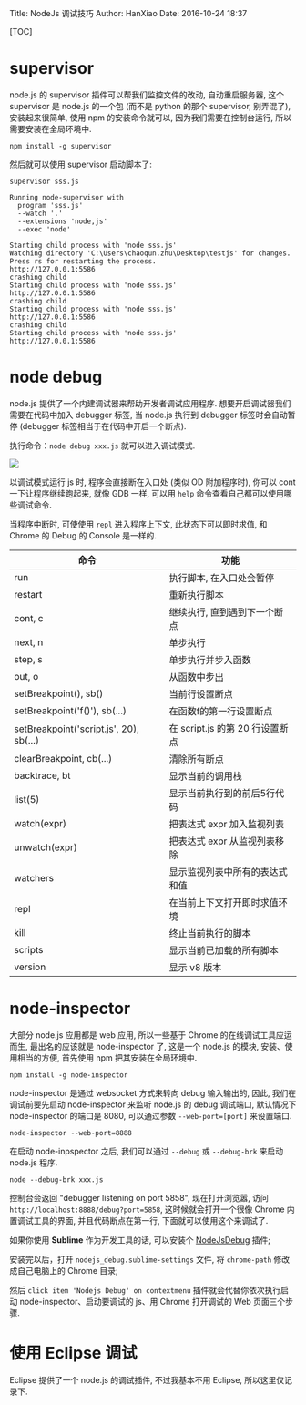 Title: NodeJs 调试技巧
Author: HanXiao
Date: 2016-10-24 18:37

[TOC]

# supervisor
node.js 的 supervisor 插件可以帮我们监控文件的改动, 自动重启服务器, 这个 supervisor 是 node.js 的一个包 (而不是 python 的那个 supervisor, 别弄混了), 安装起来很简单, 使用 npm 的安装命令就可以, 因为我们需要在控制台运行, 所以需要安装在全局环境中.

```
npm install -g supervisor
```

然后就可以使用 supervisor 启动脚本了:

```
supervisor sss.js

Running node-supervisor with
  program 'sss.js'
  --watch '.'
  --extensions 'node,js'
  --exec 'node'

Starting child process with 'node sss.js'
Watching directory 'C:\Users\chaoqun.zhu\Desktop\testjs' for changes.
Press rs for restarting the process.
http://127.0.0.1:5586
crashing child
Starting child process with 'node sss.js'
http://127.0.0.1:5586
crashing child
Starting child process with 'node sss.js'
http://127.0.0.1:5586
crashing child
Starting child process with 'node sss.js'
http://127.0.0.1:5586
```

# node debug
node.js 提供了一个内建调试器来帮助开发者调试应用程序. 想要开启调试器我们需要在代码中加入 debugger 标签, 当 node.js 执行到 debugger 标签时会自动暂停 (debugger 标签相当于在代码中开启一个断点).

执行命令：`node debug xxx.js` 就可以进入调试模式.

![]({static}/images/NodeJs调试技巧/nodedebug.png)

以调试模式运行 js 时, 程序会直接断在入口处 (类似 OD 附加程序时), 你可以 cont 一下让程序继续跑起来, 就像 GDB 一样, 可以用 `help` 命令查看自己都可以使用哪些调试命令.

当程序中断时, 可使使用 `repl` 进入程序上下文, 此状态下可以即时求值, 和 Chrome 的 Debug 的 Console 是一样的.

| 命令                                    | 功能                            |
| --------------------------------------- | ------------------------------- |
| run                                     | 执行脚本, 在入口处会暂停        |
| restart                                 | 重新执行脚本                    |
| cont, c                                 | 继续执行, 直到遇到下一个断点    |
| next, n                                 | 单步执行                        |
| step, s                                 | 单步执行并步入函数              |
| out, o                                  | 从函数中步出                    |
| setBreakpoint(), sb()                   | 当前行设置断点                  |
| setBreakpoint('f()'), sb(...)           | 在函数f的第一行设置断点         |
| setBreakpoint('script.js', 20), sb(...) | 在 script.js 的第 20 行设置断点 |
| clearBreakpoint, cb(...)                | 清除所有断点                    |
| backtrace, bt                           | 显示当前的调用栈                |
| list(5)                                 | 显示当前执行到的前后5行代码     |
| watch(expr)                             | 把表达式 expr 加入监视列表      |
| unwatch(expr)                           | 把表达式 expr 从监视列表移除    |
| watchers                                | 显示监视列表中所有的表达式和值  |
| repl                                    | 在当前上下文打开即时求值环境    |
| kill                                    | 终止当前执行的脚本              |
| scripts                                 | 显示当前已加载的所有脚本        |
| version                                 | 显示 v8 版本                    |

# node-inspector
大部分 node.js 应用都是 web 应用, 所以一些基于 Chrome 的在线调试工具应运而生, 最出名的应该就是 node-inspector 了, 这是一个 node.js 的模块, 安装、使用相当的方便, 首先使用 npm 把其安装在全局环境中.

```
npm install -g node-inspector
```

node-inspector 是通过 websocket 方式来转向 debug 输入输出的, 因此, 我们在调试前要先启动 node-inspector 来监听 node.js 的 debug 调试端口, 默认情况下 node-inspector 的端口是 8080, 可以通过参数 `--web-port=[port]` 来设置端口.

```
node-inspector --web-port=8888
```

在启动 node-inpspector 之后, 我们可以通过 `--debug` 或 `--debug-brk` 来启动 node.js 程序.

```
node --debug-brk xxx.js
```

控制台会返回 "debugger listening on port 5858", 现在打开浏览嚣, 访问 `http://localhost:8888/debug?port=5858`, 这时候就会打开一个很像 Chrome 内置调试工具的界面, 并且代码断点在第一行, 下面就可以使用这个来调试了.

如果你使用 **Sublime** 作为开发工具的话, 可以安装个 [NodeJsDebug](https://github.com/houfeng0923/NodejsDebug) 插件;

安装完以后，打开 `nodejs_debug.sublime-settings` 文件, 将 `chrome-path` 修改成自己电脑上的 Chrome 目录;

然后 `click item 'Nodejs Debug' on contextmenu` 插件就会代替你依次执行启动 node-inspector、启动要调试的 js、用 Chrome 打开调试的 Web 页面三个步骤.

# 使用 Eclipse 调试
Eclipse 提供了一个 node.js 的调试插件, 不过我基本不用 Eclipse, 所以这里仅记录下.
